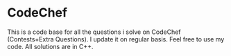 # CodeChef
This is a code base for all the questions i solve on CodeChef (Contests+Extra Questions). I update it on regular basis. Feel free to use my code. All solutions are in C++. 
